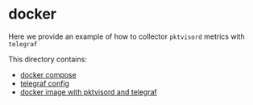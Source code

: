 # docker
Here we provide an example of how to collector `pktvisord` metrics with `telegraf`

This directory contains:
- [docker compose](./docker-compose.yml)
- [telegraf config](./config/telegraf.conf)
- [docker image with pktvisord and telegraf](./with_telegraf)
